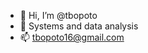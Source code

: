 - 👋 Hi, I’m @tbopoto
- 👀 Systems and data analysis
- 📫 tbopoto16@gmail.com

<!---
tbopoto/tbopoto is a ✨ special ✨ repository because its `README.md` (this file) appears on your GitHub profile.
You can click the Preview link to take a look at your changes.
--->
